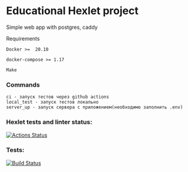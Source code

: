 <h1>Educational Hexlet project</h1>
Simple web app with postgres, caddy

Requirements

    Docker >=  20.10

    docker-compose >= 1.17

    Make

<h3>Commands</h3>
    
    ci - запуск тестов через github actions
    local_test - запуск тестов локально
    server_up - запуск сервера с приложением(необходимо заполнить .env)


### Hexlet tests and linter status:
[![Actions Status](https://github.com/Gerkam/devops-for-programmers-project-lvl1/workflows/hexlet-check/badge.svg)](https://github.com/Gerkam/devops-for-programmers-project-lvl1/actions)

### Tests:
[![Build Status](https://github.com/gerkam/devops-for-programmers-project-lvl1/workflows/push/badge.svg)](https://github.com/gerkam/devops-for-programmers-project-lvl1/actions/workflows/push.yml)
